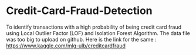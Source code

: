 # Credit-Card-Fraud-Detection
To identify transactions with a high probability of being credit card fraud using Local Outlier Factor (LOF) and Isolation Forest Algorithm.
The data file was too big to upload on github.
Here is the link for the same : https://www.kaggle.com/mlg-ulb/creditcardfraud
